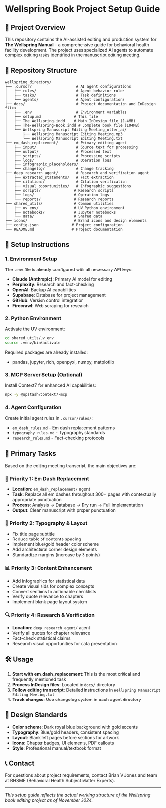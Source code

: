 # Wellspring Book Project Setup Guide

## 🎯 Project Overview

This repository contains the AI-assisted editing and production system for **The Wellspring Manual** - a comprehensive guide for behavioral health facility development. The project uses specialized AI agents to automate complex editing tasks identified in the manuscript editing meeting.

## 📁 Repository Structure

```
wellspring_directory/
├── .cursor/                    # AI agent configurations
│   ├── rules/                  # Agent behavior rules
│   ├── tasks/                  # Task definitions
│   └── agents/                 # Agent configurations
├── docs/                       # Project documentation and InDesign files
│   ├── .env                    # Environment variables
│   ├── setup.md               # This file
│   ├── The Wellspring.indd    # Main InDesign file (1.4MB)
│   ├── The-Wellspring-Book.indd # Complete book file (104MB)
│   └── Wellspring Manuscript Editing Meeting_otter_ai/
│       ├── Wellspring Manuscript Editing Meeting.mp3
│       └── Wellspring Manuscript Editing Meeting.txt
├── em_dash_replacement/        # Primary editing agent
│   ├── input/                  # Source text for processing
│   ├── output/                 # Processed text
│   ├── scripts/                # Processing scripts
│   ├── logs/                   # Operation logs
│   ├── infographic_placeholders/
│   └── changelog/              # Change tracking
├── deep_research_agent/        # Research and verification agent
│   ├── extracted_statements/   # Fact extraction
│   ├── citations/              # Citation verification
│   ├── visual_opportunities/   # Infographic suggestions
│   ├── scripts/               # Research scripts
│   ├── logs/                  # Operation logs
│   └── reports/               # Research reports
├── shared_utils/              # Common utilities
│   ├── uv_env/                # UV Python environment
│   ├── notebooks/             # Jupyter notebooks
│   └── data/                  # Shared data
├── icons/                     # Brand icons and design elements
├── config.json               # Project configuration
└── README.md                 # Project documentation
```

## 🚀 Setup Instructions

### 1. Environment Setup

The `.env` file is already configured with all necessary API keys:
- **Claude (Anthropic)**: Primary AI model for editing
- **Perplexity**: Research and fact-checking
- **OpenAI**: Backup AI capabilities  
- **Supabase**: Database for project management
- **GitHub**: Version control integration
- **Firecrawl**: Web scraping for research

### 2. Python Environment

Activate the UV environment:
```bash
cd shared_utils/uv_env
source .venv/bin/activate
```

Required packages are already installed:
- pandas, jupyter, rich, openpyxl, numpy, matplotlib

### 3. MCP Server Setup (Optional)

Install Context7 for enhanced AI capabilities:
```bash
npx -y @upstash/context7-mcp
```

### 4. Agent Configuration

Create initial agent rules in `.cursor/rules/`:
- `em_dash_rules.md` - Em dash replacement patterns
- `typography_rules.md` - Typography standards
- `research_rules.md` - Fact-checking protocols

## 📝 Primary Tasks

Based on the editing meeting transcript, the main objectives are:

### 🎯 Priority 1: Em Dash Replacement
- **Location**: `em_dash_replacement/` agent
- **Task**: Replace all em dashes throughout 300+ pages with contextually appropriate punctuation
- **Process**: Analysis → Database → Dry run → Full implementation
- **Output**: Clean manuscript with proper punctuation

### 🎨 Priority 2: Typography & Layout
- Fix title page subtitle
- Reduce table of contents spacing
- Implement blue/gold header color scheme  
- Add architectural corner design elements
- Standardize margins (increase by 3 points)

### 📊 Priority 3: Content Enhancement
- Add infographics for statistical data
- Create visual aids for complex concepts
- Convert sections to actionable checklists
- Verify quote relevance to chapters
- Implement blank page layout system

### 🔍 Priority 4: Research & Verification
- **Location**: `deep_research_agent/` agent
- Verify all quotes for chapter relevance
- Fact-check statistical claims
- Research visual opportunities for data presentation

## 🛠️ Usage

1. **Start with em_dash_replacement**: This is the most critical and frequently mentioned task
2. **Process InDesign files**: Located in `docs/` directory  
3. **Follow editing transcript**: Detailed instructions in `Wellspring Manuscript Editing Meeting.txt`
4. **Track changes**: Use changelog system in each agent directory

## 🎨 Design Standards

- **Color scheme**: Dark royal blue background with gold accents
- **Typography**: Blue/gold headers, consistent spacing
- **Layout**: Blank left pages before sections for artwork
- **Icons**: Chapter badges, UI elements, PDF callouts
- **Style**: Professional manual/textbook format

## 📞 Contact

For questions about project requirements, contact Brian V Jones and team at BHSME (Behavioral Health Subject Matter Experts).

---

*This setup guide reflects the actual working structure of the Wellspring book editing project as of November 2024.*